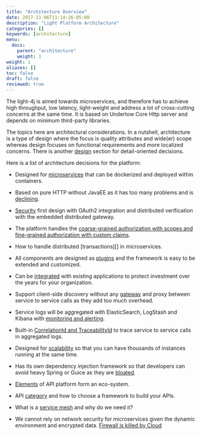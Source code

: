 ```yaml
---
title: "Architecture Overview"
date: 2017-11-06T11:14:26-05:00
description: "Light Platform Architecture"
categories: []
keywords: [architecture]
menu:
  docs:
    parent: "architecture"
    weight: 1
weight: 1
aliases: []
toc: false
draft: false
reviewed: true
---
```


The light-4j is aimed towards microservices, and therefore has to achieve high throughput, low latency, light-weight and address a lot of cross-cutting concerns at the same time. It is based on Undertow Core Http server and depends on minimum third-party libraries.

The topics here are architectural considerations. In a nutshell, architecture is a type of design where the focus is quality attributes and wide(er) scope whereas design focuses on functional requirements and more localized concerns. There is another [design][] section for detail-oriented decisions.

Here is a list of architecture decisions for the platform:

* Designed for [microservices][] that can be dockerized and deployed within containers.

* Based on pure HTTP without JavaEE as it has too many problems and is [declining][].
 
* [Security][] first design with OAuth2 integration and distributed verification with the embedded distributed gateway.

* The platform handles the [coarse-grained authorization with scopes and fine-grained authorization with custom claims][]. 

* How to handle distributed [transactions][] in microservices.

* All components are designed as [plugins][] and the framework is easy to be extended and customized.

* Can be [integrated][] with existing applications to protect investment over the years for your organization.

* Support client-side discovery without any [gateway][] and proxy between service to service calls as they add too much overhead. 

* Service logs will be aggregated with ElasticSearch, LogStash and Kibana with [monitoring and alerting][].

* Built-in [CorrelationId and TraceabilityId][] to trace service to service calls in aggregated logs.

* Designed for [scalability][] so that you can have thousands of instances running at the same time. 
 
* Has its own dependency injection framework so that developers can avoid heavy Spring or Guice as they are [bloated][]. 

* [Elements][] of API platform form an eco-system. 

* API [category][] and how to choose a framework to build your APIs.

* What is a [service mesh][] and why do we need it? 

* We cannot rely on network security for microservices given the dynamic environment and encrypted data. [Firewall is killed by Cloud][] 

[design]: /design/
[microservices]: /architecture/microservices/
[declining]: /architecture/jee-is-dead/
[Security]: /architecture/security/
[transaction]: /architecture/transaction/
[plugins]: /architecture/plugin/
[integrated]: /architecture/integration/
[gateway]: /architecture/gateway/
[monitoring and alerting]: /architecture/monitoring/
[CorrelationId and TraceabilityId]: /architecture/traceability/
[scalability]: /architecture/scalability/
[bloated]: /architecture/spring-is-bloated/
[Elements]: /architecture/platform/
[category]: /architecture/category/
[service mesh]: /architecture/service-mesh/
[Firewall is killed by Cloud]: /architecture/firewall/
[coarse-grained authorization with scopes and fine-grained authorization with custom claims]: /architecture/cga-fga/
